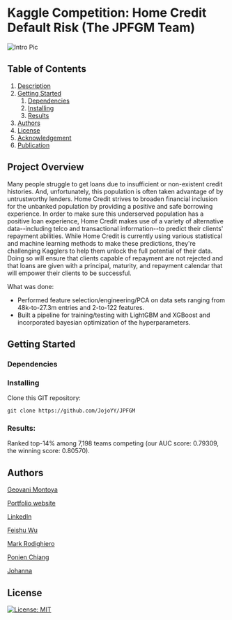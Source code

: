 # Kaggle Competition: Home Credit Default Risk (The JPFGM Team)

![Intro Pic](title.png)

## Table of Contents
1. [Description](#project_overview)
2. [Getting Started](#getting_started)
	1. [Dependencies](#dependencies)
	2. [Installing](#installing)
	3. [Results](#executing)
3. [Authors](#authors)
4. [License](#license)
5. [Acknowledgement](#acknowledgement)
6. [Publication](#published)

<a name="project_overview"></a>
## Project Overview

Many people struggle to get loans due to insufficient or non-existent credit histories. And, unfortunately, this population is often taken advantage of by untrustworthy lenders.
Home Credit strives to broaden financial inclusion for the unbanked population by providing a positive and safe borrowing experience. In order to make sure this underserved population has a positive loan experience, Home Credit makes use of a variety of alternative data--including telco and transactional information--to predict their clients' repayment abilities.
While Home Credit is currently using various statistical and machine learning methods to make these predictions, they're challenging Kagglers to help them unlock the full potential of their data. Doing so will ensure that clients capable of repayment are not rejected and that loans are given with a principal, maturity, and repayment calendar that will empower their clients to be successful.

What was done:

* Performed feature selection/engineering/PCA on data sets ranging from 48k-to-27.3m entries and 2-to-122 features. 
* Built a pipeline for training/testing with LightGBM and XGBoost and incorporated bayesian optimization of the hyperparameters.

<a name="getting_started"></a>
## Getting Started

<a name="dependencies"></a>
### Dependencies


<a name="installing"></a>
### Installing
Clone this GIT repository:
```
git clone https://github.com/JojoYY/JPFGM
```
<a name="executing"></a>
### Results:
Ranked top-14% among 7,198 teams competing (our AUC score: 0.79309, the winning score: 0.80570).


<a name="authors"></a>
## Authors

[Geovani Montoya](https://github.com/geovani-montoya)

[Portfolio website](https://geovani-montoya.github.io)

[LinkedIn](https://www.linkedin.com/in/geovani-montoya/)

[Feishu Wu](https://github.com/FeishuWu)

[Mark Rodighiero](https://www.linkedin.com/in/mark-rodighiero-5b923313/)

[Ponien Chiang](https://github.com/ponienchiang)

[Johanna](https://github.com/JojoYY)





<a name="license"></a>
## License
[![License: MIT](https://img.shields.io/badge/License-MIT-yellow.svg)](https://opensource.org/licenses/MIT)



